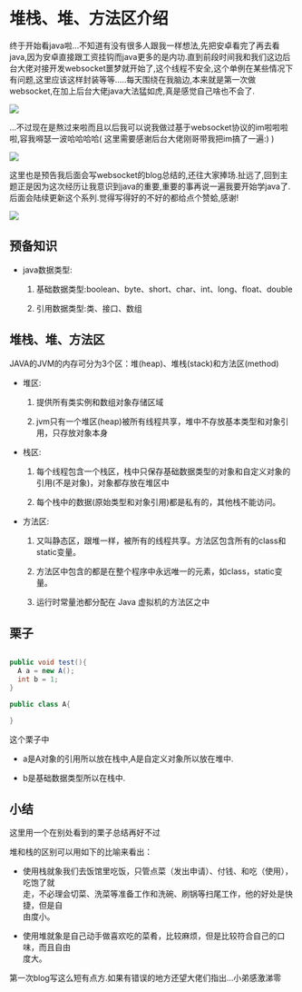 # 堆栈、堆、方法区介绍

终于开始看java啦...不知道有没有很多人跟我一样想法,先把安卓看完了再去看java,因为安卓直接跟工资挂钩而java更多的是内功.直到前段时间我和我们这边后台大佬对接开发websocket噩梦就开始了,这个线程不安全,这个单例在某些情况下有问题,这里应该这样封装等等.....每天围绕在我脑边,本来就是第一次做websocket,在加上后台大佬java大法猛如虎,真是感觉自己啥也不会了.

![](http://of1ktyksz.bkt.clouddn.com/icon_wmja.jpg)

...不过现在是熬过来啦而且以后我可以说我做过基于websocket协议的im啦啦啦啦,容我嘚瑟一波哈哈哈哈( 这里需要感谢后台大佬刚哥带我把im搞了一遍:) )

![](http://of1ktyksz.bkt.clouddn.com/icon_smile.jpg)

这里也是预告我后面会写websocket的blog总结的,还往大家捧场.扯远了,回到主题正是因为这次经历让我意识到java的重要,重要的事再说一遍我要开始学java了.后面会陆续更新这个系列.觉得写得好的不好的都给点个赞蛤,感谢!

![](http://of1ktyksz.bkt.clouddn.com/icon_tm.gif)

## 预备知识

- java数据类型:

  1. 基础数据类型:boolean、byte、short、char、int、long、float、double

  2. 引用数据类型:类、接口、数组

## 堆栈、堆、方法区

JAVA的JVM的内存可分为3个区：堆(heap)、堆栈(stack)和方法区(method)

- 堆区:

  1. 提供所有类实例和数组对象存储区域

  2. jvm只有一个堆区(heap)被所有线程共享，堆中不存放基本类型和对象引用，只存放对象本身

- 栈区:

  1. 每个线程包含一个栈区，栈中只保存基础数据类型的对象和自定义对象的引用(不是对象)，对象都存放在堆区中

  2. 每个栈中的数据(原始类型和对象引用)都是私有的，其他栈不能访问。


- 方法区:

  1. 又叫静态区，跟堆一样，被所有的线程共享。方法区包含所有的class和static变量。

  2. 方法区中包含的都是在整个程序中永远唯一的元素，如class，static变量。

  3. 运行时常量池都分配在 Java 虚拟机的方法区之中

## 栗子

```java

public void test(){
  A a = new A();
  int b = 1;
}

public class A{

}
```

这个栗子中

- a是A对象的引用所以放在栈中,A是自定义对象所以放在堆中.

- b是基础数据类型所以在栈中.


## 小结

这里用一个在别处看到的栗子总结再好不过

堆和栈的区别可以用如下的比喻来看出：

- 使用栈就象我们去饭馆里吃饭，只管点菜（发出申请）、付钱、和吃（使用），吃饱了就  
走，不必理会切菜、洗菜等准备工作和洗碗、刷锅等扫尾工作，他的好处是快捷，但是自  
由度小。

- 使用堆就象是自己动手做喜欢吃的菜肴，比较麻烦，但是比较符合自己的口味，而且自由  
度大。


第一次blog写这么短有点方.如果有错误的地方还望大佬们指出...小弟感激涕零
